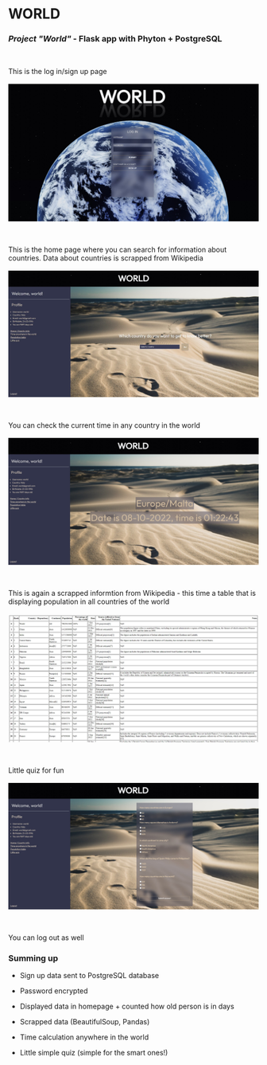 # WORLD
### *Project "World"* - Flask app with Phyton + PostgreSQL
<br>
<p>
  This is the log in/sign up page
  <br />
  <br />
  <img src="static/pics/world-login.jpg" />
</p>
<br>
<p>
  This is the home page where you can search for information about countries. Data about countries is scrapped from Wikipedia
  <br />
  <br />
  <img src="static/pics/world-home.jpg" />
</p>
<br>
<p>
  You can check the current time in any country in the world
  <br />
  <br />
  <img src="static/pics/world-time.jpg" />
</p>
<br>
<p>
  This is again a scrapped informtion from Wikipedia - this time a table that is displaying population in all countries of the world
  <br />
  <br />
  <img src="static/pics/world-table.jpg" />
</p>
<br>
<p>
  Little quiz for fun
  <br />
  <br />
  <img src="static/pics/world-quiz.jpg" />
</p>
<br>
<p>
   You can log out as well
</p>

### Summing up
* Sign up data sent to PostgreSQL database

* Password encrypted

* Displayed data in homepage + counted how old person is in days

* Scrapped data (BeautifulSoup, Pandas)

* Time calculation anywhere in the world

* Little simple quiz (simple for the smart ones!)
